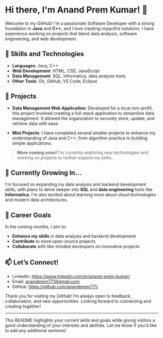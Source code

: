# Hi there, I'm Anand Prem Kumar! 👋

Welcome to my GitHub! I'm a passionate Software Developer with a strong foundation in **Java** and **C++**, and I love creating impactful solutions. I have experience working on projects that blend data analysis, software engineering, and web development. 

## 🚀 Skills and Technologies

- **Languages**: Java, C++
- **Web Development**: HTML, CSS, JavaScript
- **Data Management**: SQL, Informatica, data analysis tools
- **Other Tools**: Git, GitHub, VS Code, Eclipse

## 📂 Projects

- **Data Management Web Application**: Developed for a local non-profit, this project involved creating a full-stack application to streamline data management. It allowed the organization to securely store, update, and retrieve data with ease.
  
- **Mini Projects**: I have completed several smaller projects to enhance my understanding of Java and C++, from algorithm practice to building simple applications.

> **More coming soon!** I’m currently exploring new technologies and working on projects to further expand my skills.

## 🌱 Currently Growing In...

I'm focused on expanding my data analysis and backend development skills, with plans to delve deeper into **SQL** and **data engineering** tools like **Informatica**. I'm also excited about learning more about cloud technologies and modern data architectures.

## 💼 Career Goals

In the coming months, I aim to:

- **Enhance my skills** in data analysis and backend development
- **Contribute** to more open-source projects
- **Collaborate** with like-minded developers on innovative projects

## 📫 Let’s Connect!

- LinkedIn: https://www.linkedin.com/in/anand-prem-kumar/
- Email:    anandprem771@gmail.com
- GitHub:   https://github.com/anandprem771/

Thank you for visiting my GitHub! I’m always open to feedback, collaboration, and new opportunities. Looking forward to connecting and creating together!

---

This README highlights your current skills and goals while giving visitors a good understanding of your interests and abilities. Let me know if you'd like to add any additional sections!
